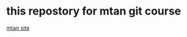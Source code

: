 <h1> this repostory for mtan git  course </h1>
<a target="_blank" href="https://mtan.site">mtan site</a>
